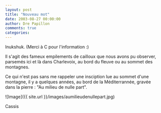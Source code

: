 ```yaml
---
layout: post
title: "Nouveau mot"
date: 2003-08-27 00:00:00
author: Dre Papillon
comments: true
categories: 
---
```



Inukshuk.  (Merci à C pour l'information :)

Il s'agit des fameux empilements de cailloux que nous avons pu observer, parsemés ici et là dans Charlevoix, au bord du fleuve ou au sommet des montagnes.

Ce qui n'est pas sans me rappeler une insciption lue au sommet d'une montagne, il y a quelques années, au bord de la Méditerrannée, gravée dans la pierre : "Au milieu de nulle part".

![Image]({{ site.url }}/images/aumilieudenullepart.jpg)
<div class="photoattrib">Cassis</div>

